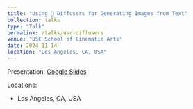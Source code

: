 ```yaml
---
title: "Using 🤗 Diffusers for Generating Images from Text"
collection: talks
type: "Talk"
permalink: /talks/usc-diffusers
venue: "USC School of Cinematic Arts"
date: 2024-11-14
location: "Los Angeles, CA, USA"
---
```


Presentation: [Google Slides](https://docs.google.com/presentation/d/1rc9TAnXAqxnb732fap2eiYwH0c-d_ChxB8GW6HN26YI)

Locations:
- Los Angeles, CA, USA
